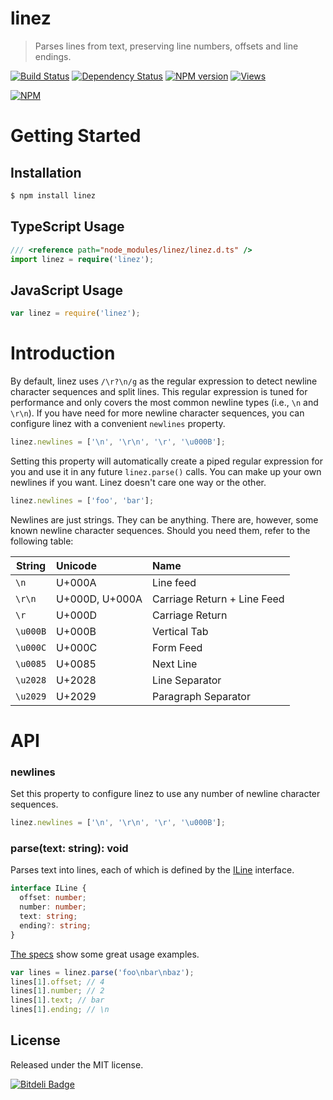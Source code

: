 # linez

> Parses lines from text, preserving line numbers, offsets and line endings.

[![Build Status][]](http://travis-ci.org/jedmao/linez)
[![Dependency Status][]](https://gemnasium.com/jedmao/linez)
[![NPM version][]](http://badge.fury.io/js/linez)
[![Views][]](https://sourcegraph.com/github.com/jedmao/linez)

[![NPM](https://nodei.co/npm/linez.png?downloads=true)](https://nodei.co/npm/linez/)


# Getting Started

## Installation

```bash
$ npm install linez
```

## TypeScript Usage

```ts
/// <reference path="node_modules/linez/linez.d.ts" />
import linez = require('linez');
```

## JavaScript Usage

```js
var linez = require('linez');
```


# Introduction

By default, linez uses `/\r?\n/g` as the regular expression to detect newline character sequences and split lines. This regular expression is tuned for performance and only covers the most common newline types (i.e., `\n` and `\r\n`). If you have need for more newline character sequences, you can configure linez with a convenient `newlines` property.

```js
linez.newlines = ['\n', '\r\n', '\r', '\u000B'];
```

Setting this property will automatically create a piped regular expression for you and use it in any future `linez.parse()` calls. You can make up your own newlines if you want. Linez doesn't care one way or the other.

```js
linez.newlines = ['foo', 'bar'];
```

Newlines are just strings. They can be anything. There are, however, some known newline character sequences. Should you need them, refer to the following table:

| String   | Unicode        | Name                        |
| -------- |:-------------- |:--------------------------- |
| `\n`     | U+000A         | Line feed                   |
| `\r\n`   | U+000D, U+000A | Carriage Return + Line Feed |
| `\r`     | U+000D         | Carriage Return             |
| `\u000B` | U+000B         | Vertical Tab                |
| `\u000C` | U+000C         | Form Feed                   |
| `\u0085` | U+0085         | Next Line                   |
| `\u2028` | U+2028         | Line Separator              |
| `\u2029` | U+2029         | Paragraph Separator         |


# API

### newlines

Set this property to configure linez to use any number of newline character sequences.

```js
linez.newlines = ['\n', '\r\n', '\r', '\u000B'];
```

### parse(text: string): void

Parses text into lines, each of which is defined by the [ILine](https://github.com/jedmao/linez/blob/master/lib/ILine.ts) interface.

```ts
interface ILine {
  offset: number;
  number: number;
  text: string;
  ending?: string;
}
```

[The specs](https://github.com/jedmao/linez/blob/master/test/spec/lib/Linez.ts) show some great usage examples.

```ts
var lines = linez.parse('foo\nbar\nbaz');
lines[1].offset; // 4
lines[1].number; // 2
lines[1].text; // bar
lines[1].ending; // \n
```


## License

Released under the MIT license.

[![Bitdeli Badge](https://d2weczhvl823v0.cloudfront.net/jedmao/linez/trend.png)](https://bitdeli.com/free "Bitdeli Badge")



[Build Status]: https://secure.travis-ci.org/jedmao/linez.png?branch=master
[Dependency Status]: https://gemnasium.com/jedmao/linez.png
[NPM version]: https://badge.fury.io/js/linez.png
[Views]: https://sourcegraph.com/api/repos/github.com/jedmao/linez/counters/views-24h.png
